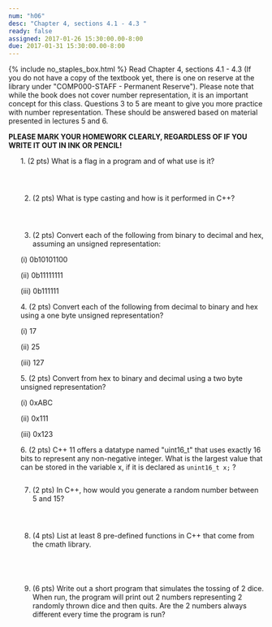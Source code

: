 ```yaml
---
num: "h06"
desc: "Chapter 4, sections 4.1 - 4.3 "
ready: false
assigned: 2017-01-26 15:30:00.00-8:00
due: 2017-01-31 15:30:00.00-8:00
---
```


{% include no_staples_box.html %}
Read Chapter 4, sections 4.1 - 4.3 (If you do not have a copy of the textbook yet, there is one on reserve at the library under "COMP000-STAFF - Permanent Reserve").
Please note that while the book does not cover number representation, it is an important concept for this class. Questions 3 to 5 are meant to give you more practice with number representation. These should be answered based on material presented in lectures 5 and 6.

<b>PLEASE MARK YOUR HOMEWORK CLEARLY, REGARDLESS OF IF YOU WRITE IT OUT IN INK OR PENCIL!</b>

<ol markdown="1">
1.	(2 pts) What is a flag in a program and of what use is it?
  <div style="margin-bottom:4em"></div>

2.	(2 pts) What is type casting and how is it performed in C++?
  <div style="margin-bottom:4em"></div>

3.	(2 pts) Convert each of the following from binary to decimal and hex, assuming an unsigned representation: 
  <div style="margin-bottom:1em"></div>
 (i) 0b10101100
  <div style="margin-bottom:1em"></div>
 (ii) 0b11111111
   <div style="margin-bottom:1em"></div>
 (iii) 0b111111
  <div style="margin-bottom:1em"></div>
4.	(2 pts) Convert each of the following from decimal to binary and hex using a one byte unsigned representation?
  <div style="margin-bottom:1em"></div>
 (i) 17
  <div style="margin-bottom:1em"></div>
 (ii) 25
   <div style="margin-bottom:1em"></div>
 (iii) 127
  <div style="margin-bottom:1em"></div>
5.	(2 pts) Convert from hex to binary and decimal using a two byte unsigned representation?
  <div style="margin-bottom:1em"></div>
 (i) 0xABC
  <div style="margin-bottom:1em"></div>
 (ii) 0x111
   <div style="margin-bottom:1em"></div>
 (iii) 0x123
  <div style="margin-bottom:1em"></div>
<div class="pagebreak"></div>
6.  (2 pts) C++ 11 offers a datatype named "uint16_t" that uses exactly 16 bits to represent any non-negative integer. What is the largest value that can be stored in the variable x, if it is declared as <code>unint16_t x;</code> ?
<div style="margin-bottom:2em"></div>


7.	(2 pts) In C++, how would you generate a random number between 5 and 15?
  <div style="margin-bottom:4em"></div>
  
8.	(4 pts) List at least 8 pre-defined functions in C++ that come from the cmath library.
  <div style="margin-bottom:5em"></div>

9.	(6 pts) Write out a short program that simulates the tossing of 2 dice. When run, the program will print out 2 numbers representing 2 randomly thrown dice and then quits. Are the 2 numbers always different every time the program is run?
  <div style="margin-bottom:12em"></div>



</ol>
